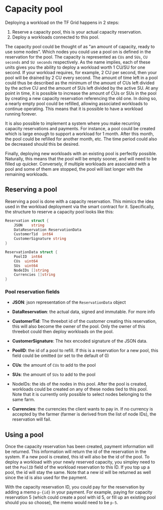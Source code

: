 # Capacity pool

Deploying a workload on the TF Grid happens in 2 steps:

1. Reserve a capacity pool, this is your actual capacity reservation.
1. Deploy a workloads connected to this pool.

The capacity pool could be thought of as "an amount of capacity, ready to use some
nodes". Which nodes you could use a pool on is defined in the reservation for the pool.
The capacity is represented as `CUs` and `SUs`, `CU seconds` and `SU seconds` respectively.
As the name implies, each of these units gives you the ability to deploy a workload
worth 1 CU/SU for one second. If your workload requires, for example, 2 CU per second,
then your pool will be drained by 2 CU every second. The amount of time left in
a pool could thus be described as the minimum of the amount of CUs left divided by
the active CU and the amount of SUs left divided by the active SU. At any point
in time, it is possible to increase the amount of CUs or SUs in the pool by creating
a new capacity reservation referencing the old one. In doing so, a nearly empty
pool could be refilled, allowing associated workloads to continue operating. This
means that it is possible to have a workload running forever.

It is also possible to implement a system where you make recurring capacity
reservations and payments. For instance, a pool could be created which is large enough
to support a workload for 1 month. After this month, the pool could be refilled for
another month, etc. The time period could also be decreased should this be desired.

Finally, deploying new workloads with an existing pool is perfectly possible. Naturally,
this means that the pool will be empty sooner, and will need to be filled up quicker.
Conversely, if multiple workloads are associated with a pool and some of them are
stopped, the pool will last longer with the remaining workloads.

## Reserving a pool

Reserving a pool is done with a capacity reservation. This mimics the idea used
in the workload deployment via the smart contract for it. Specifically, the structure
to reserve a capacity pool looks like this:

```go
Reservation struct {
	JSON    string
	DataReservation ReservationData
	CustomerTid  int64
	CustomerSignature string
}

ReservationData struct {
	PoolID  int64
	CUs  uint64
	SUs  uint64
	NodeIDs []string
	Currencies []string
}
```

### Pool reservation fields

- **JSON**: json representation of the `ReservationData` object
- **DataReservation**: the actual data, signed and immutable. For more info
- **CustomerTid**: The threebot id of the customer creating this reservation,
this will also become the owner of the pool. Only the owner of this threebot
could then deploy workloads on the pool.
- **CustomerSignature**: The hex encoded signature of the JSON data.

- **PoolID**: the id of a pool to refill. If this is a reservation for a new pool,
this field could be omitted (or set to the default of 0)
- **CUs**: the amount of `CUs` to add to the pool
- **SUs**: the amount of `SUs` to add to the pool
- NodeIDs: the ids of the nodes in this pool. After the pool is created, workloads
could be created on any of these nodes tied to this pool. Note that it is currently
only possible to select nodes belonging to the same farm.
- **Currencies**: the currencies the client wants to pay in. If no currency is
accepted by the farmer (farmer is derived from the list of node IDs), the reservation
will fail.

## Using a pool

Once the capacity reservation has been created, payment information will be returned.
This information will return the id of the reservation in the system. If a new pool
is created, this id will also be the id of the pool. To deploy a workload with
your newly reserved capacity, you simpley need to set the `PoolID` field of the
workload reservation to this ID. If you top up a pool, the id will stay the same.
Note that a new id will be returned as well since the id is also used for the payment.

With the capacity reservation ID, you could pay for the reservation by adding a memo
`p-{id}` in your payment. For example, paying for capacity reservation 5 (which
could create a pool with id 5, or fill up an existing pool should you so choose),
the memo would need to be `p-5`.
